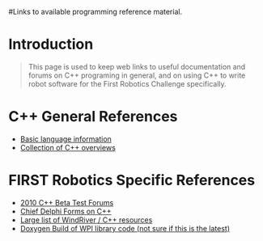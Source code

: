 #Links to available programming reference material.

# Introduction #
> This page is used to keep web links to useful documentation and forums on C++ programing in general, and on using C++ to write robot software for the First Robotics Challenge specifically.

# C++ General References #
  * [Basic language information](http://cs.fit.edu/~mmahoney/cse2050/how2cpp.html#basics)
  * [Collection of C++ overviews](http://cs.fit.edu/~mmahoney/cse2050/how2cpp.html)

# FIRST Robotics Specific References #
  * [2010 C++ Beta Test Forums](http://forums.usfirst.org/forumdisplay.php?f=1263)
  * [Chief Delphi Forms on C++](http://www.chiefdelphi.com/forums/forumdisplay.php?f=183)
  * [Large list of WindRiver / C++ resources](http://controlsystem.neofra.com/)
  * [Doxygen Build of WPI library code (not sure if this is the latest)](http://users.wpi.edu/~bamiller/WPIRoboticsLibrary/index.html)